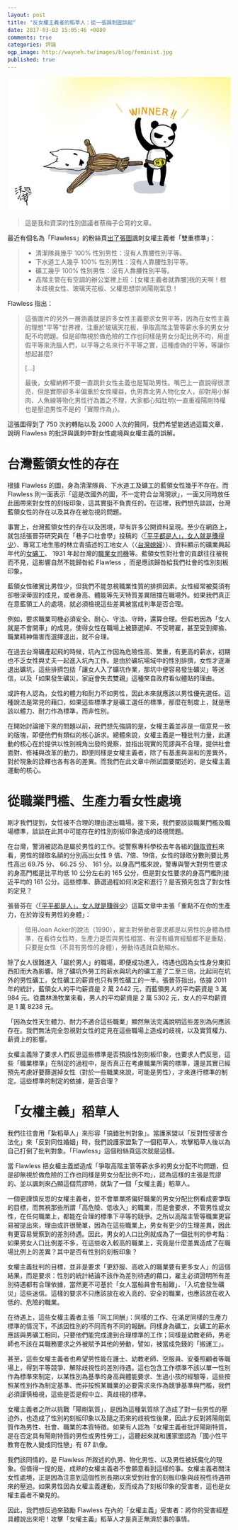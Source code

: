 ```yaml
---
layout: post
title: "反女權主義者的稻草人：從一張諷刺圖談起"
date: 2017-03-03 15:05:46 +0800
comments: true
categories: 評論
ogp_image: http://wayneh.tw/images/blog/feminist.jpg
published: true
---
```


![cover](/images/blog/feminist.jpg)

> 這是我和資深的性別倡議者蔡梅子合寫的文章。

最近有個名為「Flawless」的粉絲頁[出了張圖](https://www.facebook.com/1841720146062630/photos/a.1877141562520488.1073741830.1841720146062630/1884925741742070/?type=3&theater)諷刺女權主義者「雙重標準」：

<!--more-->

> * 清潔隊員幾乎 100% 性別男性：沒有人靠腰性別平等。
> * 下水道工人幾乎 100% 性別男性：沒有人靠腰性別平等。
> * 礦工幾乎 100% 性別男性：沒有人靠腰性別平等。
> * 高階主管在有空調的辦公室裡上班：[女權主義者就靠腰]我的天啊！根本歧視女性、玻璃天花板、父權思想崇尚陽剛氣息！

Flawless 指出：

> 這張圖片的另外一層涵義就是許多女性主義要求女男平等，因為在女性主義的理想"平等"世界裡，注重於玻璃天花板，爭取高階主管等薪水多的男女分配不均問題。但是卻無視於做危險的工作也同樣是男女分配比例不均，用虛假平等來洗腦人們，以平等之名來行不平等之實，這種虛偽的平等，等讓你想起甚麼?
>
> [...]
>
> 最後，女權納粹不要一直跳針女性主義也是幫助男性。嘴巴上一直說得很漂亮，但是實際卻多半偏重於女性權益，仇男靠北男人物化女人，卻對用小鮮肉、人魚線等物化男性行為置之不理，大家都心知肚明(一直重複陽剛特權也是壓迫男性不是的「實際作為」)。

這張圖得到了 750 次的轉貼以及 2000 人次的贊同，我們希望能透過這篇文章，說明 Flawless 的批評與諷刺中對女性處境與女權主義的誤解。

# 台灣藍領女性的存在

根據 Flawless 的圖，身為清潔隊員、下水道工及礦工的藍領女性幾乎不存在。而 Flawless 則一面表示「這是改國外的圖，不一定符合台灣現狀」，一面又同時放任此圖帶來對女性的刻板印象，這其實挺不負責任的。在這裡，我們想先談談，台灣藍領女性的存在以及其存在被忽視的問題。

事實上，台灣藍領女性的存在以及困境，早有許多公開資料呈現。至少在網路上，就包括張晉芬研究員在「巷子口社會學」投稿的〈[「平平都是人」，女人就是賺得少](https://twstreetcorner.org/2013/09/09/changchinfen/)〉、專寫工地生態的林立青描述的工地女人（〈[台灣媳婦](https://www.facebook.com/liqingl3/posts/1514366551912668)〉）、資料顯示的礦業興起年代的[女礦工](http://women.nmth.gov.tw/information_81_39851.html)、 1931 年起台灣的[職業女司機](http://women.nmth.gov.tw/information_89_39871.html)等。藍領女性對社會的貢獻往往被視而不見，這影響自然不能歸咎給 Flawless ，而是應該歸咎給我們社會的性別刻板印象。

藍領女性確實比男性少，但我們不能忽視職業性質的排擠因素。女性經常被莫須有卻根深蒂固的成見，或者身高、體能等先天特質差異阻擋在職場外。如果我們真正在意藍領工人的處境，就必須檢視這些差異被當成判準是否合理。

例如，要求職業司機必須安全、耐心、守法、守時，還算合理。但假若因為「女人就是不會開車」的成見，使得女性在職場上被篩選掉、不受聘雇，甚至受到揶揄、職業精神傷害而選擇退出，就不合理。

在過去台灣礦產起飛的時候，坑內工作因為危險性高、繁重，有更高的薪水，初期也不乏女性與丈夫一起進入坑內工作。是由於礦坑場域中的性別排擠，女性才逐漸退出礦坑，這些排擠包括「讓女人入了礦坑作業，那坑中便容易發生礦災」等迷信，以及「如果發生礦災，家庭會失去雙親」這種來自政府看似體貼的理由。

或許有人認為，女性的體力和耐力不如男性，因此本來就應該以男性優先選任。這種說法是常見的藉口，如果這些標準才是礦工選任的標準，那麼在制度上，就是應該以體力、耐力作為標準，而非性別。

在開始討論接下來的問題以前，我們想先強調的是，女權主義並非是一個意見一致的版塊，即便他們有類似的核心訴求。總體來說，女權主義是一種批判力量，此運動的核心在於提供以性別視角出發的覺察，並指出現實的荒謬與不合理，提供社會面對、修補與改革的動力。即便同樣是女權主義者，除了有基進與溫和的差異外，對於現象的詮釋也各有各的差異。而我們在此文章中所試圖要闡述的，是女權主義運動的核心。

# 從職業門檻、生產力看女性處境

剛才我們提到，女性被不合理的理由逐出職場。接下來，我們要談談職業門檻及職場標準，談談在此其中可能存在的性別刻板印象造成的歧視問題。

在台灣，警消被認為是屬於男性的工作。從警察專科學校去年各組的[錄取資料](http://www.moex.idv.tw/a3.4.htm)來看，男性的錄取名額的分別高出女性 9 倍、7倍、19倍，女性的錄取分數則要比男性高出 69.75 分、 66.25 分、 161 分。以身高門檻來說，警專與警大對男性要求的身高門檻是比平均低 10 公分左右的 165 公分，但是對女性要求的身高門檻則接近平均的 161 公分。這些標準、篩選過程如何決定和進行？是否預先包含了對女性的定見？

張晉芬在〈[「平平都是人」，女人就是賺得少](https://twstreetcorner.org/2013/09/09/changchinfen/)〉這篇文章中主張「重點不在你的生產力，在於妳沒有男性的身體」：

> 借用Joan Acker的說法（1990），雇主對勞動者要求都是以男性的身體為標準，在看待女性時，生產力是否與男性相當、有沒有婚育經驗都不是重點，只要是女性（不具有男性的身體），勞動待遇就自動縮水。

除了女人很難進入「屬於男人」的職場，即便成功進入，待遇也因為女性身分東扣西扣而大為影響。除了礦坑外勞工的薪水與坑內的礦工差了二至三倍，比起同在坑外的男性礦工，女性礦工的薪資也只有男性礦工的一半。張晉芬指出，依據 2011 年的統計，藍領女人的平均薪資是 2 萬 2442 元，而藍領男人的平均薪資是 3 萬 984 元。從農林漁牧業來看，男人的平均薪資是 2 萬 5302 元，女人的平均薪資是 1 萬 8238 元。

「因為女性天生體力、耐力不適合這些職業」顯然無法完滿說明這些差別為何應該存在。我們無法完全忽視對女性的定見在這些職場上造成的歧視，以及實質權力、薪資上的影響。

女權主義除了要求人們反思這些標準是否預設性別刻板印象，也要求人們反思，這些「職業標準」在制定的過程中，是否真正在考慮職業所需的標準，還是其實已經預先考慮好要篩選掉女性（對於一些職業來說，可能是男性），才來進行標準的制定。這些標準的制定的依據，是否合理？

# 「女權主義」稻草人

我們往往會用「紮稻草人」來形容「搞錯批判對象」。當護家盟以「反對性侵害合法化」來「反對同性婚姻」時，我們說護家盟紮了一個稻草人，攻擊稻草人後以為自己打倒了批判對象。「Flawless」這個粉絲頁這次就是這樣。

當 Flawless 把女權主義塑造成「爭取高階主管等薪水多的男女分配不均問題，但是卻無視於做危險的工作也同樣是男女分配比例不均」，認為這樣的主張是荒謬的、並以諷刺來凸顯這個荒謬時，就紮了一個「女權主義」稻草人。

一個更謹慎反思的女權主義者，並不會單單將偏好職業的男女分配比例看成要爭取的目標，而無視那些所謂「高危險、低收入」的職業，而是會要求，不管男性或女性，在任何職業上，都能在合理的標準下平等的競爭。之所以高階主管等職業更容易被提出來，理由或許很簡單，因為在這些職業上，男女有更少的生理差異，因此有更容易覺察到的差別待遇。因此，男女的人口比例就成為了一個批判的參考點：如果男女人口比例差不多，在這些收入較高的職業上，究竟是什麼差異造成了在職場比例上的差異？其中是否有性別的刻板印象？

女權主義批判的目標，並非是要求「更舒服、高收入的職業要有更多女人」的這個結果，而是要求：性別的統計結論不該作為差別待遇的藉口，雇主必須證明所有差別待遇都有合理依據，當然更不可基於「女人當船員會有船難」、「入坑會發生礦災」這些迷信。這樣的要求不只應該放在收入高的、安全的職業，也應該放在收入低的、危險的職業。

在待遇上，這些女權主義者主張「同工同酬」：同樣的工作、在滿足同樣的生產力標準的情況下，不該因性別的不同而有不同的報酬。同樣身為礦工，女礦工的薪水應該與男礦工相同，只要他們能完成達到合理標準的工作；同樣是幼教老師，男老師也不該在其職務要求之外被賦予其他的勞動，譬如，被當成免錢的「搬運工」。

甚至，這些女權主義者也希望男性能在護士、幼教老師、空服員、安養照顧者等職場上，得到平等競爭、解除歧視性的差別待遇。這也包含工作標準不該以單一性別作為標準來制定，以某性別為基準的身高與體能要求、生過小孩的經驗等，這些按照某性別作為制定基準、而非按照某職業的必要需求來作為競爭基準與門檻，我們必須謹慎檢視，這些是否是假中立、真歧視的標準。

女權主義者之所以挑戰「陽剛氣質」，是因為這種氣質除了造成了對一些男性的壓迫外，也造成了性別的刻板印象以及隨之而來的歧視性後果，因此才反對將陽剛氣質作為男性、社會、職業的本質特徵。如果有人認為「女權主義者批評陽剛特質，是在否定具有陽剛特質的男性或男性勞工」，這聽起來就和護家盟認為「國小性平教育在教人變成同性戀」有 87 趴像。

我們該同情的，是 Flawless 所敘述的仇男、物化男性、以及男性被妖魔化的現象。但值得一提的是，成熟的女權主義者不會願意看到這樣的事。女權主義者關注女性處境，正是因為注意到這個性別長期以來受到社會的刻板印象與歧視性待遇帶來的壓迫。如果男性因為女權主義運動，反而成為了刻板印象的受害者，這也是女權主義者不樂見的。

因此，我們想反過來鼓勵 Flawless 在內的「女權主義」受害者：將你的受害經歷具體說出來吧！攻擊「女權主義」稻草人才是真正無濟於事的事情。
